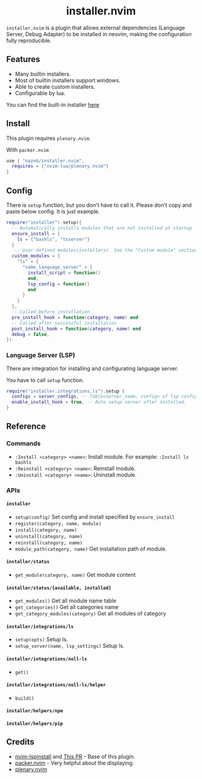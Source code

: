<h1 align="center">
  installer.nvim
</h1>

`installer.nvim` is a plugin that allows external dependencies (Language Server, Debug Adapter) to be installed in neovim, making the configuration fully reproducible.

## Features
- Many builtin installers.
- Most of builtin installers support windows.
- Able to create custom installers.
- Configurable by lua.

You can find the built-in installer [here](./BUILTINS.md)

## Install
This plugin requires `plenary.nvim`.

With `packer.nvim`
```lua
use { "nazo6/installer.nvim",
  requires = {"nvim-lua/plenary.nvim"}
}
```

## Config
There is `setup` function, but you don't have to call it.
Please don't copy and paste below config. It is just example.
```lua
require("installer").setup({
  -- Automatically installs modules that are not installed at startup
  ensure_install = {
    ls = {"bashls", "tsserver"}
  }
   -- User defined modules(installers). See the "Custom module" section below for more information.
  custom_modules = {
    "ls" = {
      "some_language_server" = {
        install_script = function()
        end,
        lsp_config = function()
        end
      }
    }
  }, 
  -- Called before installation
  pre_install_hook = function(category, name) end
  -- Called after successful installation
  post_install_hook = function(category, name) end
  debug = false,
})
```

### Language Server (LSP)
There are integration for installing and configurating language server.

You have to call `setup` function.
```lua
require("installer.integrations.ls").setup {
  configs = server_configs, -- Table<server_name, config> of lsp config. This will be passed to lspconfig.
  enable_install_hook = true, -- Auto setup server after installed.
}
```

## Reference
### Commands

- `:Install <category> <name>`: Install module. For example: `:Install ls bashls`
- `:Reinstall <category> <name>`: Reinstall module.
- `:Uninstall <category> <name>`: Uninstall module.

### APIs
#### `installer`
- `setup(config)` Set config and install specified by `ensure_install`
- `register(category, name, module)`
- `install(category, name)`
- `uninstall(category, name)`
- `reinstall(category, name)`
- `module_path(category, name)` Get installation path of module.

#### `installer/status`
- `get_module(category, name)` Get module content
#### `installer/status/{available, installed}`
- `get_modules()` Get all module name table
- `get_categories()` Get all categories name
- `get_category_modules(category)` Get all modules of category

#### `installer/integrations/ls`
- `setup(opts)` Setup ls.
- `setup_server(name, lsp_settings)` Setup ls.

#### `installer/integrations/null-ls`
- `get()`
#### `installer/integrations/null-ls/helper`
- `build()`

#### `installer/helpers/npm`

#### `installer/helpers/pip`

## Credits
- [nvim-lspinstall](https://github.com/kabouzeid/nvim-lspinstall/) and [This PR](https://github.com/kabouzeid/nvim-lspinstall/pull/96)  - Base of this plugin.
- [packer.nvim](https://github.com/wbthomason/packer.nvim) - Very helpful about the displaying.
- [plenary.nvim](https://github.com/nvim-lua/plenary.nvim)
